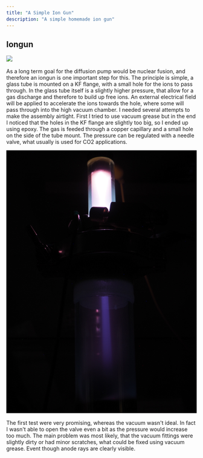 ```yaml
---
title: "A Simple Ion Gun"
description: "A simple homemade ion gun"
---
```


## Iongun

<img class="imgRight" src="images/iongun.jpg">

As a long term goal for the diffusion pump would be nuclear fusion, and therefore an iongun is one important step for this.
The principle is simple, a glass tube is mounted on a KF flange, with a small hole for the ions to pass through.
In the glass tube itself is a slightly higher pressure, that allow for a gas discharge and therefore to build up free ions.
An external electrical field will be applied to accelerate the ions towards the hole, where some will pass through into the high vacuum chamber.
I needed several attempts to make the assembly airtight.
First I tried to use vacuum grease but in the end I noticed that the holes in the KF flange are slightly too big, so I ended up using epoxy.
The gas is feeded through a copper capillary and a small hole on the side of the tube mount.
The pressure can be regulated with a needle valve, what usually is used for CO2 applications.

<img class="imgLeft" src="images/ionray.jpg">

The first test were very promising, whereas the vacuum wasn't ideal.
In fact I wasn't able to open the valve even a bit as the pressure would increase too much.
The main problem was most likely, that the vacuum fittings were slightly dirty or had minor scratches, what could be fixed using vacuum grease.
Event though anode rays are clearly visible.

